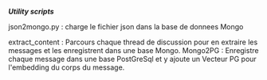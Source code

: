 ***Utility scripts***


json2mongo.py : charge le fichier json dans la base de donnees Mongo

extract_content : Parcours chaque thread de discussion pour en extraire les messages et les enregistrent dans une base Mongo.
Mongo2PG : Enregistre chaque message dans une base PostGreSql et y ajoute un Vecteur PG pour l'embedding du corps du message.

